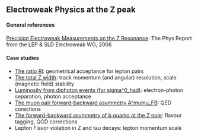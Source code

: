 ## Electroweak Physics at the Z peak

#### General references
[Precision Electroweak Measurements on the Z Resonance](https://arxiv.org/abs/hep-ex/0509008): The Phys Report from the LEP & SLD Electroweak WG, 2006

#### Case studies
- [The ratio Rl](rl): geometrical acceptance for lepton pairs
- [The total Z width](zwidth): track momentum (and angular) resolution, scale (magnetic field) stability
- [Luminosity from diphoton events (for sigma^0\_had)](sigma_had): electron-photon separation, photon acceptance
- [The muon pair forward-backward asymmetry A^mumu\_FB](AFBmumu): QED corections
- [The forward-backward asymmetry of b quarks at the Z pole](AFBbb): flavour tagging, QCD corrections
- Lepton Flavor violation in Z and tau decays: lepton momentum scale

